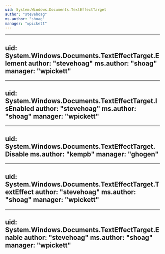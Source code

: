 ```yaml
---
uid: System.Windows.Documents.TextEffectTarget
author: "stevehoag"
ms.author: "shoag"
manager: "wpickett"
---
```


---
uid: System.Windows.Documents.TextEffectTarget.Element
author: "stevehoag"
ms.author: "shoag"
manager: "wpickett"
---

---
uid: System.Windows.Documents.TextEffectTarget.IsEnabled
author: "stevehoag"
ms.author: "shoag"
manager: "wpickett"
---

---
uid: System.Windows.Documents.TextEffectTarget.Disable
ms.author: "kempb"
manager: "ghogen"
---

---
uid: System.Windows.Documents.TextEffectTarget.TextEffect
author: "stevehoag"
ms.author: "shoag"
manager: "wpickett"
---

---
uid: System.Windows.Documents.TextEffectTarget.Enable
author: "stevehoag"
ms.author: "shoag"
manager: "wpickett"
---
